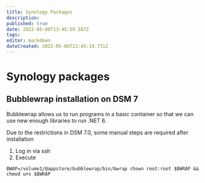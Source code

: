 ```yaml
---
title: Synology Packages
description: 
published: true
date: 2022-05-06T13:45:59.587Z
tags: 
editor: markdown
dateCreated: 2022-05-06T13:45:19.731Z
---
```


# Synology packages

## Bubblewrap installation on DSM 7
Bubblewrap allows us to run programs in a basic container so that we can use new enough libraries to run .NET 6.

Due to the restrictions in DSM 7.0, some manual steps are required after installation

1. Log in via ssh
1. Execute 
```
BWAP=/volume1/@appstore/bubblewrap/bin/bwrap chown root:root $BWRAP && chmod u+s $BWRAP
```